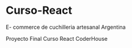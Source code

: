 # Curso-React



E- commerce de cuchilleria artesanal Argentina

Proyecto Final Curso React CoderHouse
